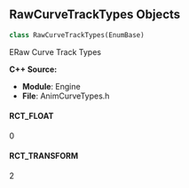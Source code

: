 ## RawCurveTrackTypes Objects

```python
class RawCurveTrackTypes(EnumBase)
```

ERaw Curve Track Types

**C++ Source:**

- **Module**: Engine
- **File**: AnimCurveTypes.h

<a id="unreal.RawCurveTrackTypes.RCT_FLOAT"></a>

#### RCT_FLOAT

0

<a id="unreal.RawCurveTrackTypes.RCT_TRANSFORM"></a>

#### RCT_TRANSFORM

2

<a id="unreal.BoneControlSpace"></a>